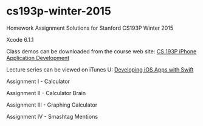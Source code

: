 # cs193p-winter-2015

Homework Assignment Solutions for Stanford CS193P Winter 2015

Xcode 6.1.1

Class demos can be downloaded from the course web site: <a target="_blank" href="http://www.stanford.edu/class/cs193p/cgi-bin/drupal/">CS 193P iPhone Application Development</a>

Lecture series can be viewed on iTunes U: <a target="_blank" href="https://itunes.apple.com/us/course/developing-ios-8-apps-swift/id961180099">Developing iOS Apps with Swift</a>


Assignment I - Calculator

Assignment II - Calculator Brain

Assignment III - Graphing Calculator

Assignment IV - Smashtag Mentions
